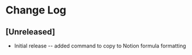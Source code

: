 # Change Log


## [Unreleased]

- Initial release -- added command to copy to Notion formula formatting
